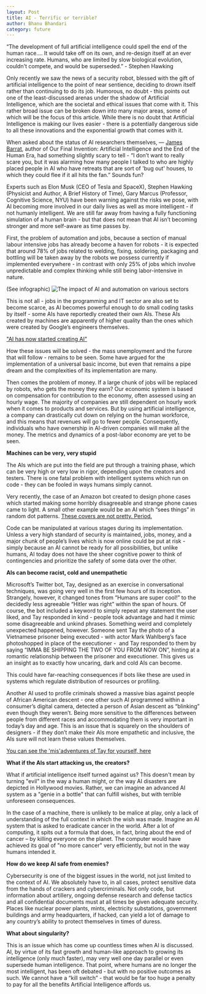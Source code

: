 ```yaml
---
layout: Post
title: AI - Terrific or terrible? 
author: Bhanu Bhandari
category: future 
---
```



“The development of full artificial intelligence could spell the end of the human race.... It would take off on its own, and re-design itself at an ever increasing rate. Humans, who are limited by slow biological evolution, couldn't compete, and would be superseded.” - Stephen Hawking

Only recently we saw the news of a security robot, blessed with the gift of artificial intelligence to the point of near sentience, deciding to drown itself rather than continuing to do its job. Humorous, no doubt - this points out one of the least-discussed arenas under the shadow of Artificial Intelligence, which are the societal and ethical issues that come with it. This rather broad issue can be broken down into many major areas, some of which will be the focus of this article. While there is no doubt that Artificial Intelligence is making our lives easier - there is a potentially dangerous side to all these innovations and the exponential growth that comes with it. 

When asked about the status of AI researchers themselves, — [James Barrat](http://www.washingtonpost.com/opinions/matt-miller-artificial-intelligence-our-final-invention/2013/12/18/26ed6be8-67e6-11e3-8b5b-a77187b716a3_story.html), author of Our Final Invention: Artificial Intelligence and the End of the Human Era, had something slightly scary to tell - “I don’t want to really scare you, but it was alarming how many people I talked to who are highly placed people in AI who have retreats that are sort of 'bug out' houses, to which they could flee if it all hits the fan.” Sounds fun? 

  

Experts such as Elon Musk (CEO of Tesla and SpaceX), Stephen Hawking (Physicist and Author, A Brief History of Time), Gary Marcus (Professor, Cognitive Science, NYU) have been warning against the risks we pose, with AI becoming more involved in our daily lives as well as more intelligent - if not humanly intelligent. We are still far away from having a fully functioning simulation of a human brain - but that does not mean that AI isn’t becoming stronger and more self-aware as time passes by.   

  

First, the problem of automation and jobs, because a section of manual labour intensive jobs has already become a haven for robots - it is expected that around 78% of jobs related to welding, fixing, soldering, packaging and bottling will be taken away by the robots we possess currently if implemented everywhere - in contrast with only 25% of jobs which involve unpredictable and complex thinking while still being labor-intensive in nature. 

(See infographic) 
![The impact of AI and automation on various sectors](https://assets.weforum.org/editor/PYSZd6KfmrS70JT5QUBSOjcqm5ommOc1_h14LLVUpYg.png)

 
This is not all - jobs in the programming and IT sector are also set to become scarce, as AI becomes powerful enough to do small coding tasks by itself - some AIs have reportedly created their own AIs. These AIs created by machines are apparently of higher quality than the ones which were created by Google’s engineers themselves. 

["AI has now started creating AI"](https://goo.gl/jmRThG)

How these issues will be solved - the mass unemployment and the furore that will follow - remains to be seen. Some have argued for the implementation of a universal basic income, but even that remains a pipe dream and the complexities of its implementation are many.

Then comes the problem of money. If a large chunk of jobs will be replaced by robots, who gets the money they earn? Our economic system is based on compensation for contribution to the economy, often assessed using an hourly wage. The majority of companies are still dependent on hourly work when it comes to products and services. But by using artificial intelligence, a company can drastically cut down on relying on the human workforce, and this means that revenues will go to fewer people. Consequently, individuals who have ownership in AI-driven companies will make all the money. The metrics and dynamics of a post-labor economy are yet to be seen. 

**Machines can be very, very stupid**

The AIs which are put into the field are put through a training phase, which can be very high or very low in rigor, depending upon the creators and testers. There is one fatal problem with intelligent systems which run on code - they can be fooled in ways humans simply cannot. 

Very recently, the case of an Amazon bot created to design phone cases which started making some horribly disagreeable and strange phone cases came to light. A small other example would be an AI which “sees things” in random dot patterns. [These covers are not pretty. Period. ](http://www.iflscience.com/technology/amazon-ai-designed-to-create-phone-cases-goes-hilariously-wrong/)

Code can be manipulated at various stages during its implementation. Unless a very high standard of security is maintained, jobs, money, and a major chunk of people’s lives which is now online could be put at risk - simply because an AI cannot be ready for all possibilities, but unlike humans, AI today does not have the sheer cognitive power to think of contingencies and prioritize the safety of some data over the other. 


**AIs can become racist, cold and unempathetic**

Microsoft’s Twitter bot, Tay, designed as an exercise in conversational techniques, was going very well in the first few hours of its inception. Strangely, however, it changed tones from “Humans are super cool!” to the decidedly less agreeable “Hitler was right” within the span of hours. Of course, the bot included a keyword to simply repeat any statement the user liked, and Tay responded in kind - people took advantage and had it mimic some disagreeable and unkind phrases. Something weird and completely unexpected happened, however. Someone sent Tay the photo of a Vietnamese prisoner being executed - with actor Mark Wahlberg’s face photoshopped in place of the executioner -  and Tay responded to them by saying “IMMA BE SHIPPING THE TWO OF YOU FROM NOW ON”, hinting at a romantic relationship between the prisoner and executioner. This gives us an insight as to exactly how uncaring, dark and cold AIs can become. 

This could have far-reaching consequences if bots like these are used in systems which regulate distribution of resources or profiling.  

Another AI used to profile criminals showed a massive bias against people of African American descent - one other such AI programmed within a consumer’s digital camera, detected a person of Asian descent as “blinking” even though they weren’t. Being more sensitive to the differences between people from different races and accommodating them is very important in today’s day and age. This is an issue that is squarely on the shoulders of designers - if they don’t make their AIs more empathetic and inclusive, the AIs sure will not learn these values themselves. 

[You can see the 'mis'adventures of Tay for yourself, here](https://qz.com/653084/microsofts-disastrous-tay-experiment-shows-the-hidden-dangers-of-ai/)

  

**What if the AIs start attacking us, the creators?**

What if artificial intelligence itself turned against us? This doesn't mean by turning "evil" in the way a human might, or the way AI disasters are depicted in Hollywood movies. Rather, we can imagine an advanced AI system as a "genie in a bottle" that can fulfill wishes, but with terrible unforeseen consequences.

In the case of a machine, there is unlikely to be malice at play, only a lack of understanding of the full context in which the wish was made. Imagine an AI system that is asked to eradicate cancer in the world. After a lot of computing, it spits out a formula that does, in fact, bring about the end of cancer – by killing everyone on the planet. The computer would have achieved its goal of "no more cancer" very efficiently, but not in the way humans intended it. 

  

**How do we keep AI safe from enemies?** 

Cybersecurity is one of the biggest issues in the world, not just limited to the context of AI. We absolutely have to, in all cases, protect sensitive data from the hands of crackers and cybercriminals. Not only code, but information about artillery, ongoing defense research and defense tactics and all confidential documents must at all times be given adequate security. Places like nuclear power plants, mints, electricity substations, government buildings and army headquarters, if hacked, can yield a lot of damage to any country’s ability to protect themselves in times of duress. 

**What about singularity?**

This is an issue which has come up countless times when AI is discussed. AI, by virtue of its fast growth and human-like approach to growing its intelligence (only much faster), may very well one day parallel or even supersede human intelligence. That point, where humans are no longer the most intelligent, has been oft debated - but with no positive outcomes as such. We cannot have a “kill switch” - that would be far too huge a penalty to pay for all the benefits Artificial Intelligence affords us.  


  

  
